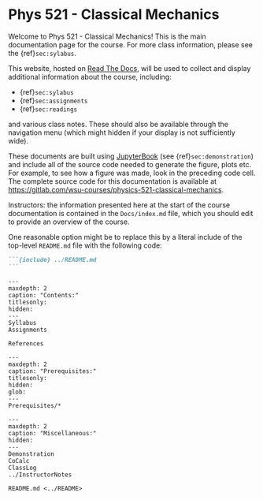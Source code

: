 <!-- Phys 521 - Classical Mechanics
   You can adapt this file completely to your liking, but it should at least
   contain the root `toctree` directive.
-->


<!-- Include ../README.md
     If you would like to use the contents of your top-level README.md file here, then
     you can literally include it here with the following:

```{include} ../README.md
``` 

    Note that this may will break `sphinx-autobuild` (`make doc-server`) which will not rebuild
    this index file when ../README.md changes.  See the note at the bottom of the file
    if you want to do this while using sphinx-autobuild.
--> 

# Phys 521 - Classical Mechanics

Welcome to Phys 521 - Classical Mechanics!  This is the main documentation page for the
course.  For more class information, please see the {ref}`sec:sylabus`.

This website, hosted on [Read The Docs](https://physics-521-classical-mechanics-i.readthedocs.io/en/latest), will be used to
collect and display additional information about the course, including:
* {ref}`sec:sylabus`
* {ref}`sec:assignments`
* {ref}`sec:readings`

and various class notes.  These should also be available through the navigation menu
(which might hidden if your display is not sufficiently wide).

These documents are built using [JupyterBook]() (see {ref}`sec:demonstration`) and
include all of the source code needed to generate the figure, plots etc.  For example,
to see how a figure was made, look in the preceding code cell.
The complete source code for this documentation is available at
<https://gitlab.com/wsu-courses/physics-521-classical-mechanics>. 

 



Instructors: the information presented here at the start of the course documentation is
contained in the `Docs/index.md` file, which you should edit to provide an overview of
the course.

One reasonable option might be to replace this by a literal include of the top-level
`README.md` file with the following code:

````markdown
```{include} ../README.md
``` 
````

```{toctree}
---
maxdepth: 2
caption: "Contents:"
titlesonly:
hidden:
---
Syllabus
Assignments

References
```
```{toctree}
---
maxdepth: 2
caption: "Prerequisites:"
titlesonly:
hidden:
glob:
---
Prerequisites/*
```


```{toctree}
---
maxdepth: 2
caption: "Miscellaneous:"
hidden:
---
Demonstration
CoCalc
ClassLog
../InstructorNotes

README.md <../README>
```

<!-- If you opt to literally include files like ../README.md and would like to be able
     to take advantage of `sphinx-autobuild` (`make doc-server`), then you must make
     sure that you pass the name of any of these files to `sphinx-autobuild` in the
     `Makefile` so that those files will be regenerated.  We do this already for
     `index.md` but leave this note in case you want to do this elsewhere.
     
     Alternatively, you can include them separately and view these directly when editing.
     We do not include this extra toc when we build on RTD or on CoCalc.  We do this
     using the `sphinx.ext.ifconfig extension`:
     
     https://www.sphinx-doc.org/en/master/usage/extensions/ifconfig.html

```{eval-rst}
.. ifconfig:: not on_rtd and not on_cocalc

   .. toctree::
      :maxdepth: 0
      :caption: Top-level Files:
      :titlesonly:
      :hidden:

      README.md <../README>
      InstructorNotes.md <../InstructorNotes>
```
-->
